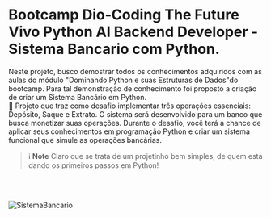 # Bootcamp Dio-Coding The Future Vivo Python AI Backend Developer -Sistema Bancario com Python.
Neste projeto, busco demostrar todos os conhecimentos adquiridos com as aulas do módulo  "Dominando Python e suas Estruturas de Dados"do bootcamp. Para tal demonstração de conhecimento foi proposto a criação de criar um Sistema Bancário em Python.
<br>
🎯 Projeto que traz como desafio implementar três operações essenciais: Depósito, Saque e Extrato. O sistema será desenvolvido para um banco que busca monetizar suas operações. Durante o desafio, você terá a chance de aplicar seus conhecimentos em programação Python e criar um sistema funcional que simule as operações bancárias.

> ℹ️ **Note** Claro que se trata de um projetinho bem simples, de quem esta dando os primeiros passos em Python!

<br>
<br>

![SistemaBancario](https://github.com/AdrianoProfileAdsCloud/Bootcamp-Dio-Coding-The-Future-Vivo-Python-AI-Backend-Developer-Sistema-Bancario-com-Python/blob/main/sistema-banacrio.png)


